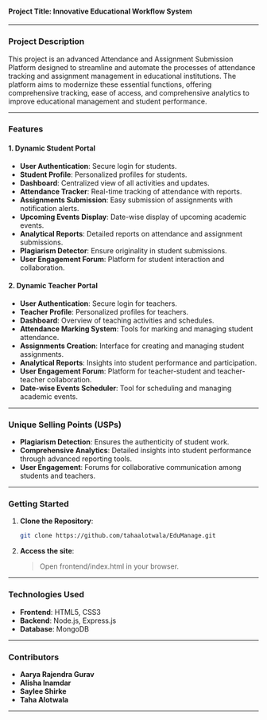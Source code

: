 #### Project Title: Innovative Educational Workflow System

---

### Project Description

This project is an advanced Attendance and Assignment Submission Platform designed to streamline and automate the processes of attendance tracking and assignment management in educational institutions. The platform aims to modernize these essential functions, offering comprehensive tracking, ease of access, and comprehensive analytics to improve educational management and student performance.

---

### Features

#### 1. **Dynamic Student Portal**

- **User Authentication**: Secure login for students.
- **Student Profile**: Personalized profiles for students.
- **Dashboard**: Centralized view of all activities and updates.
- **Attendance Tracker**: Real-time tracking of attendance with reports.
- **Assignments Submission**: Easy submission of assignments with notification alerts.
- **Upcoming Events Display**: Date-wise display of upcoming academic events.
- **Analytical Reports**: Detailed reports on attendance and assignment submissions.
- **Plagiarism Detector**: Ensure originality in student submissions.
- **User Engagement Forum**: Platform for student interaction and collaboration.

#### 2. **Dynamic Teacher Portal**

- **User Authentication**: Secure login for teachers.
- **Teacher Profile**: Personalized profiles for teachers.
- **Dashboard**: Overview of teaching activities and schedules.
- **Attendance Marking System**: Tools for marking and managing student attendance.
- **Assignments Creation**: Interface for creating and managing student assignments.
- **Analytical Reports**: Insights into student performance and participation.
- **User Engagement Forum**: Platform for teacher-student and teacher-teacher collaboration.
- **Date-wise Events Scheduler**: Tool for scheduling and managing academic events.

---

### Unique Selling Points (USPs)

- **Plagiarism Detection**: Ensures the authenticity of student work.
- **Comprehensive Analytics**: Detailed insights into student performance through advanced reporting tools.
- **User Engagement**: Forums for collaborative communication among students and teachers.

---

### Getting Started

1. **Clone the Repository**:

   ```bash
   git clone https://github.com/tahaalotwala/EduManage.git
   ```

2. **Access the site**:

   > Open frontend/index.html in your browser.

---

### Technologies Used

- **Frontend**: HTML5, CSS3
- **Backend**: Node.js, Express.js
- **Database**: MongoDB

---

### Contributors

- **Aarya Rajendra Gurav**
- **Alisha Inamdar**
- **Saylee Shirke**
- **Taha Alotwala**

---
